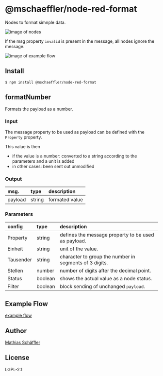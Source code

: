 # @mschaeffler/node-red-format

Nodes to format simnple data.

![image of nodes](https://github.com/m-schaeffler/node-red-my-nodes/raw/main/node-red-format/examples/format.png)

If the msg property `invalid` is present in the message, all nodes ignore the message.

![image of example flow](https://github.com/m-schaeffler/node-red-my-nodes/raw/main/node-red-format/examples/formatNumber.png)

## Install

```
$ npm install @mschaeffler/node-red-format
```

## formatNumber

Formats the payload as a number.

### Input

The message property to be used as payload can be defined with the `Property` property.

This value is then
- if the value is a number: converted to a string according to the parameters and a unit is added
- in other cases: been sent out unmodified

### Output

|msg.    | type   | description   |
|:-------|:-------|:--------------|
|payload | string | formated value|

### Parameters

|config| type   | description                       |
|:-----|:-------|:----------------------------------|
|Property| string | defines the message property to be used as payload.|
|Einheit|string|unit of the value.|
|Tausender|string|character to group the number in segments of 3 digits.|
|Stellen|number|number of digits after the decimal point.|
|Status|boolean|shows the actual value as a node status.|
|Filter|boolean|block sending of unchanged `payload`.|

## Example Flow

[example flow](https://github.com/m-schaeffler/node-red-my-nodes/raw/main/node-red-format/examples/format.json)

## Author

[Mathias Schäffler](https://github.com/m-schaeffler)

## License

LGPL-2.1
